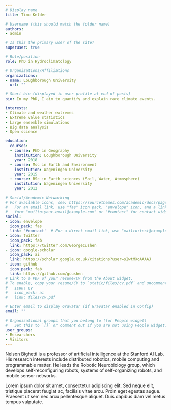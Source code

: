 ```yaml
---
# Display name
title: Timo Kelder

# Username (this should match the folder name)
authors:
- admin

# Is this the primary user of the site?
superuser: true

# Role/position
role: PhD in Hydroclimatology

# Organizations/Affiliations
organizations:
- name: Loughborough University
  url: ""

# Short bio (displayed in user profile at end of posts)
bio: In my PhD, I aim to quantify and explain rare climate events.

interests:
- Climate and weather extremes
- Extreme value statistics
- Large ensemble simulations
- Big data analysis
- Open science

education:
  courses:
  - course: PhD in Geography
    institution: Loughborough University
    year: 2018
  - course: Msc in Earth and Environment
    institution: Wageningen University
    year: 2015
  - course: BSc in Earth sciences (Soil, Water, Atmosphere)
    institution: Wageningen University
    year: 2012

# Social/Academic Networking
# For available icons, see: https://sourcethemes.com/academic/docs/page-builder/#icons
#   For an email link, use "fas" icon pack, "envelope" icon, and a link in the
#   form "mailto:your-email@example.com" or "#contact" for contact widget.
social:
- icon: envelope
  icon_pack: fas
  link: '#contact'  # For a direct email link, use "mailto:test@example.org".
- icon: twitter
  icon_pack: fab
  link: https://twitter.com/GeorgeCushen
- icon: google-scholar
  icon_pack: ai
  link: https://scholar.google.co.uk/citations?user=sIwtMXoAAAAJ
- icon: github
  icon_pack: fab
  link: https://github.com/gcushen
# Link to a PDF of your resume/CV from the About widget.
# To enable, copy your resume/CV to `static/files/cv.pdf` and uncomment the lines below.
# - icon: cv
#   icon_pack: ai
#   link: files/cv.pdf

# Enter email to display Gravatar (if Gravatar enabled in Config)
email: ""

# Organizational groups that you belong to (for People widget)
#   Set this to `[]` or comment out if you are not using People widget.
user_groups:
- Researchers
- Visitors
---
```


Nelson Bighetti is a professor of artificial intelligence at the Stanford AI Lab. His research interests include distributed robotics, mobile computing and programmable matter. He leads the Robotic Neurobiology group, which develops self-reconfiguring robots, systems of self-organizing robots, and mobile sensor networks.

Lorem ipsum dolor sit amet, consectetur adipiscing elit. Sed neque elit, tristique placerat feugiat ac, facilisis vitae arcu. Proin eget egestas augue. Praesent ut sem nec arcu pellentesque aliquet. Duis dapibus diam vel metus tempus vulputate.
